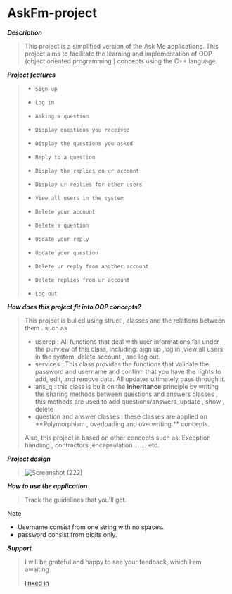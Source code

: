 # AskFm-project
***Description***
  > This project is a simplified version of the Ask Me applications. This project aims to facilitate the learning and implementation of OOP (object oriented programming ) concepts using the C++ language.



***Project features***

 >+     Sign up
 > +     Log in
>
>  +     Asking a question
>  +     Display questions you received
>  +     Display the questions you asked
>  +     Reply to a question
>  +     Display the replies on ur account
>  +     Display ur replies for other users
>  +     View all users in the system
>  +     Delete your account
>  +     Delete a question
>  +     Update your reply
>  +     Update your question
>  +     Delete ur reply from another account
>  +     Delete replies from ur account
>  +     Log out
  

***How does this project fit into OOP concepts?***
>  This project is builed using struct , classes and the relations between them . such as 
> + userop   : All functions that deal with user informations fall under the purview of this class, including: sign up ,log in ,view all users in the system, delete account , and log out.
> + services : This class provides the functions that validate the password and username and confirm that you have the rights to add, edit, and remove data. All updates ultimately pass through it. 
> + ans_q    : this class is built on the **Inheritance** principle by writing the sharing methods between questions and answers classes , this methods are used to add questions/answers ,update , show , delete .
> + question and answer classes : these classes are applied on  **Polymorphism , overloading and overwriting ** concepts.
>
> Also, this project is based on other concepts such as: Exception handling , contractors ,encapsulation ........etc.



***Project design***


> ![Screenshot (222)](https://github.com/Mennaelsayed155/askme-project-oop/assets/165020470/4644d6b3-b6f9-4ef1-8cc5-b27b760ea1be)

***How to use the application***
>Track the guidelines that you'll get.

> [!NOTE]
>+ Username consist from one string with no spaces.
>+ password consist from digits only.

***Support***
>I will be grateful and happy to see your feedback, which I am awaiting.
>
>[linked in ](https://www.linkedin.com/in/mnna-elsayed-10174524b?utm_source=share&utm_campaign=share_via&utm_content=profile&utm_medium=android_app)
